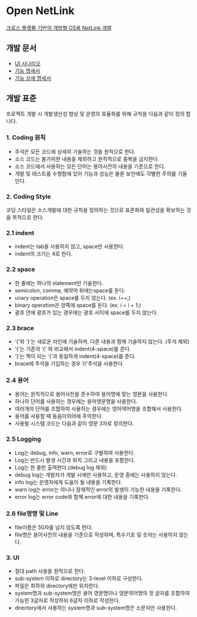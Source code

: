 # Open NetLink

[크로스 플랫폼 기반의 개방형 OS용 NetLink 개발](docs/README.md)

## 개발 문서

* [UI 시나리오](https://github.com/hanssak/OpenNetLink/blob/master/docs/NetLink_UI%EC%8B%9C%EB%82%98%EB%A6%AC%EC%98%A4_v1.0.pptx)
* [기능 명세서](https://github.com/hanssak/OpenNetLink/blob/master/docs/NetLink_%EA%B8%B0%EB%8A%A5.%EB%A6%AC%EC%8A%A4%ED%8A%B8.Spec_V1.0.xlsx)
* [기능 상세 명세서](https://github.com/hanssak/OpenNetLink/blob/master/docs/NetLink_%EA%B8%B0%EB%8A%A5%EB%A6%AC%EC%8A%A4%ED%8A%B8_%EC%83%81%EC%84%B8%EC%84%A4%EA%B3%84%EC%84%9C_V1.0.docx)
 
## 개발 표준

 프로젝트 개발 시 개발생산성 향상 및 운영의 효율화를 위해 규칙을 다음과 같이 정의 합니다.

### 1. Coding 원칙
* 주석은 모든 코드에 상세히 기술하는 것을 원칙으로 한다.
* 소스 코드는 불가피한 내용을 제외하고 원칙적으로 중복을 금지한다.
* 소스 코드에서 사용하는 모든 단어는 용어사전의 내용을 기준으로 한다.
* 개발 및 테스트를 수행함에 있어 기능과 성능은 물론 보안에도 각별한 주의를 기울인다.

### 2. Coding Style
코딩 스타일은 소스개발에 대한 규칙을 정의하는 것으로 표준화와 일관성을 확보하는 것을 목적으로 한다.

### 2.1 indent
* indent는 tab을 사용하지 않고, space만 사용한다.
* indent의 크기는 4로 한다.

### 2.2 space
* 한 줄에는 하나의 statement만 기술한다.
* semicolon, comma, 예약어 뒤에는space를 둔다.
* unary operation은 space를 두지 않는다. (ex. i++;)
* binary operation은 양쪽에 space를 둔다. (ex. i = i + 1;)
* 괄호 안에 괄호가 있는 경우에는 괄호 사이에 space를 두지 않는다.

### 2.3 brace
* ‘{’와 ‘}’는 새로운 라인에 기술하며, 다른 내용과 함께 기술하지 않는다. (주석 제외)
* ‘{’는 기존의 ‘{’ 와 비교해서 indent(4-space)를 준다.
* ‘}’는 짝이 되는 ‘{’과 동일하게 indent(4-space)를 준다.
* brace에 주석을 기입하는 경우 ‘//’주석을 사용한다.


### 2.4 용어
* 용어는 원칙적으로 용어사전을 준수하여 용어명에 맞는 영문을 사용한다.
* 하나의 단어를 사용하는 경우에는 용어영문명을 사용한다.
* 여러개의 단어를 조합하여 사용하는 경우에는 영어약어명을 조합해서 사용한다.
* 용어를 사용할 때 동음이의어에 주의한다.
* 사용될 시스템 코드는 다음과 같이 영문 3자로 정의한다.

### 2.5 Logging
* Log는 debug, info, warn, error로 구별하여 사용한다.
* Log는 반드시 발생 시간과 위치 그리고 내용을 포함한다.
* Log는 한 줄만 출력한다.(debug log 제외)
* debug log는 개발자가 개발 시에만 사용하고, 운영 중에는 사용하지 않는다.
* info log는 운영자에게 도움이 될 내용을 기록한다.
* warn log는 error는 아니나 잠재적인 error의 발생이 가능한 내용을 기록한다.
* error log는 error code와 함께 error에 대한 내용을 기록한다.
 
### 2.6 file명명 및 Line
* file이름은 50자를 넘지 않도록 한다.
* file명은 용어사전의 내용을 기준으로 작성하며, 특수기호 및 숫자는 사용하지 않는다.

### 3. UI
* 절대 path 사용을 원칙으로 한다.
* sub-system 이하로 directory는 3-level 이하로 구성한다.
* 파일은 최하위 directory에만 위치한다.
* system명과  sub-system명은 용어 영문명이나 영문약어명의 첫 글자를 조합하여 가능한 3글자로 작성하되 6글자 이하로 작성한다.
* directory에서 사용하는 system명과 sub-system명은 소문자만 사용한다.
